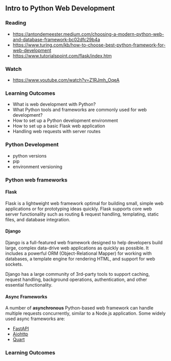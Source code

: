 ## Intro to Python Web Development


### Reading

- https://antondemeester.medium.com/choosing-a-modern-python-web-and-database-framework-bc02dfc29b4a
- https://www.turing.com/kb/how-to-choose-best-python-framework-for-web-development
- https://www.tutorialspoint.com/flask/index.htm

### Watch
* https://www.youtube.com/watch?v=Z1RJmh_OqeA

### Learning Outcomes

* What is web development with Python?
* What Python tools and frameworks are commonly used for web development?
* How to set up a Python development environment
* How to set up a basic Flask web application
* Handling web requests with server routes


### Python Development

* python versions
* pip
* environment versioning

### Python web frameworks

#### Flask
Flask is a lightweight web framework optimal for building small, simple web applications or for prototyping ideas quickly. Flask supports core web server functionality such as routing & request handling, templating, static files, and database integration.

#### Django

Django is a full-featured web framework designed to help developers build large, complex data-drive web applications as quickly as possible. It includes a powerful ORM (Object-Relational Mapper) for working with databases, a template engine for rendering HTML, and support for web sockets. 

Django has a large community of 3rd-party tools to support caching, request handling, background operations, authentication, and other essential functionality.

#### Async Frameworks

A number of **asynchronous** Python-based web framework can handle multiple requests concurrently, similar to a Node.js application. Some widely used async frameworks are:

- [FastAPI](https://fastapi.tiangolo.com/)
- [Aiohttp](https://docs.aiohttp.org/en/stable/)
- [Quart](https://pgjones.gitlab.io/quart/)

### Learning Outcomes
